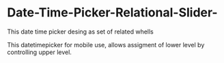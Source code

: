 # Date-Time-Picker-Relational-Slider-
This date time picker desing as set of related whells

This datetimepicker for mobile use, allows assigment of lower level by controlling upper level.
